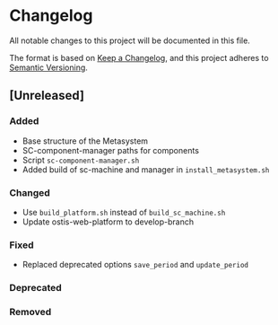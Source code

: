 # Changelog
All notable changes to this project will be documented in this file.

The format is based on [Keep a Changelog](https://keepachangelog.com/en/1.0.0/),
and this project adheres to [Semantic Versioning](https://semver.org/spec/v2.0.0.html).

## [Unreleased]

### Added
- Base structure of the Metasystem
- SC-component-manager paths for components
- Script `sc-component-manager.sh`
- Added build of sc-machine and manager in `install_metasystem.sh`

### Changed
- Use `build_platform.sh` instead of `build_sc_machine.sh`
- Update ostis-web-platform to develop-branch

### Fixed 
- Replaced deprecated options `save_period` and `update_period`

### Deprecated

### Removed
